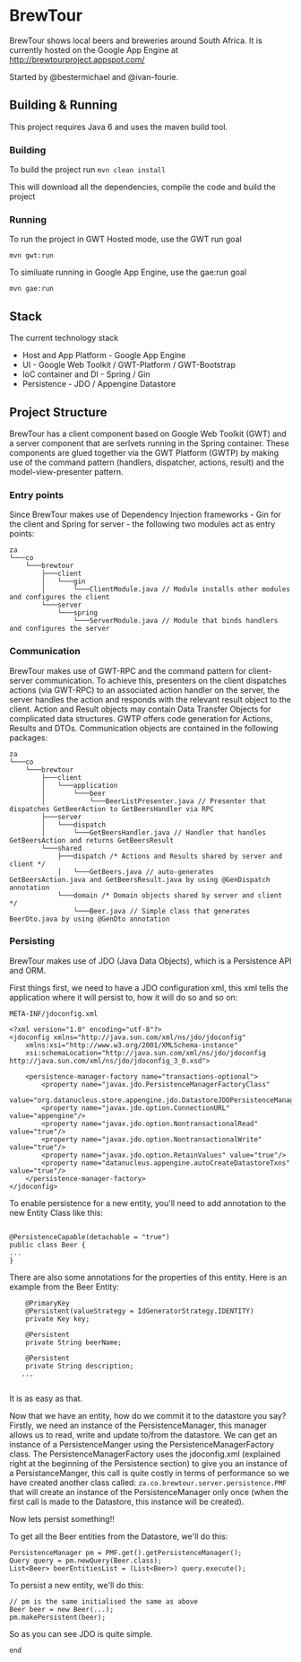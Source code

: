 ﻿BrewTour
========

BrewTour shows local beers and breweries around South Africa. It is currently hosted on the Google App Engine at http://brewtourproject.appspot.com/

Started by @bestermichael and @ivan-fourie.

Building & Running
------------------

This project requires Java 6 and uses the maven build tool.

### Building

To build the project run `mvn clean install`

This will download all the dependencies, compile the code and build the project


### Running

To run the project in GWT Hosted mode, use the GWT run goal

`mvn gwt:run`

To similuate running in Google App Engine, use the gae:run goal

`mvn gae:run`


Stack
-----

The current technology stack 
* Host and App Platform - Google App Engine
* UI - Google Web Toolkit / GWT-Platform / GWT-Bootstrap 
* IoC container and DI - Spring / Gin
* Persistence - JDO / Appengine Datastore

Project Structure
-----------------

BrewTour has a client component based on Google Web Toolkit (GWT) and a server component that are serlvets running in the Spring container. These components are glued together via the GWT Platform (GWTP) by making use of the command pattern (handlers, dispatcher, actions, result) and the model-view-presenter pattern. 

### Entry points
Since BrewTour makes use of Dependency Injection frameworks - Gin for the client and Spring for server - the following two modules act as entry points:
```
za
└───co
    └───brewtour
        ├───client
        │   └───gin
        │       └───ClientModule.java // Module installs other modules and configures the client
        └───server
            └───spring
                └───ServerModule.java // Module that binds handlers and configures the server     
```

### Communication
BrewTour makes use of GWT-RPC and the command pattern for client-server communication. To achieve this, presenters on the client dispatches actions (via GWT-RPC) to an associated action handler on the server, the server handles the action and responds with the relevant result object to the client. Action and Result objects may contain Data Transfer Objects for complicated data structures. GWTP offers code generation for Actions, Results and DTOs. Communication objects are contained in the following packages:

```
za
└───co
    └───brewtour
        ├───client
        │   └───application
        │       └───beer
        │           └───BeerListPresenter.java // Presenter that dispatches GetBeerAction to GetBeersHandler via RPC
        ├───server
        │   └───dispatch
        │       └───GetBeersHandler.java // Handler that handles GetBeersAction and returns GetBeersResult
        └───shared
            ├───dispatch /* Actions and Results shared by server and client */
            │   └───GetBeers.java // auto-generates GetBeersAction.java and GetBeersResult.java by using @GenDispatch annotation
            └───domain /* Domain objects shared by server and client */
                └───Beer.java // Simple class that generates BeerDto.java by using @GenDto annotation

```

### Persisting
BrewTour makes use of JDO (Java Data Objects), which is a Persistence API and ORM. 

First things first, we need to have a JDO configuration xml, this xml tells the application where it will persist to, how it will do so
and so on:

``` META-INF/jdoconfig.xml ```
```
<?xml version="1.0" encoding="utf-8"?>
<jdoconfig xmlns="http://java.sun.com/xml/ns/jdo/jdoconfig"
    xmlns:xsi="http://www.w3.org/2001/XMLSchema-instance"
    xsi:schemaLocation="http://java.sun.com/xml/ns/jdo/jdoconfig http://java.sun.com/xml/ns/jdo/jdoconfig_3_0.xsd">

    <persistence-manager-factory name="transactions-optional">
        <property name="javax.jdo.PersistenceManagerFactoryClass"
            value="org.datanucleus.store.appengine.jdo.DatastoreJDOPersistenceManagerFactory"/>
        <property name="javax.jdo.option.ConnectionURL" value="appengine"/>
        <property name="javax.jdo.option.NontransactionalRead" value="true"/>
        <property name="javax.jdo.option.NontransactionalWrite" value="true"/>
        <property name="javax.jdo.option.RetainValues" value="true"/>
        <property name="datanucleus.appengine.autoCreateDatastoreTxns" value="true"/>
    </persistence-manager-factory>
</jdoconfig>

```

To enable persistence for a new entity, you'll need to add
annotation to the new Entity Class like this:

```

@PersistenceCapable(detachable = "true")
public class Beer {
...
}

```

There are also some annotations for the properties of this entity. Here is an example from the Beer Entity:

```
    @PrimaryKey
    @Persistent(valueStrategy = IdGeneratorStrategy.IDENTITY)
    private Key key;
    
    @Persistent
    private String beerName;
    
    @Persistent
    private String description;
   ...
   
```

It is as easy as that.

Now that we have an entity, how do we commit it to the datastore you say?
Firstly, we need an instance of the PersistenceManager, this manager allows us to read, write and update to/from the datastore.
We can get an instance of a PersistenceManger using the PersistenceManagerFactory class. The PersistenceManagerFactory uses the jdoconfig.xml (explained 
right at the beginning of the Persistence section) to give you an instance of a PersistanceManger, this call is quite costly in terms of performance so we have created another class
called: `za.co.brewtour.server.persistence.PMF` that will create an instance of the PersistenceManager only once (when the first call is made to the Datastore, 
this instance will be created).

Now lets persist something!!

To get all the Beer entities from the Datastore, we'll do this:
```
PersistenceManager pm = PMF.get().getPersistenceManager();
Query query = pm.newQuery(Beer.class);
List<Beer> beerEntitiesList = (List<Beer>) query.execute();
```

To persist a new entity, we'll do this:

```
// pm is the same initialised the same as above
Beer beer = new Beer(...);
pm.makePersistent(beer);
```

So as you can see JDO is quite simple.


`end`
